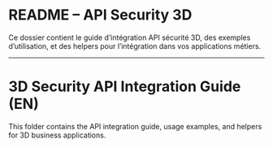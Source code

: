 # README – API Security 3D

Ce dossier contient le guide d’intégration API sécurité 3D, des exemples d’utilisation, et des helpers pour l’intégration dans vos applications métiers.

---

# 3D Security API Integration Guide (EN)

This folder contains the API integration guide, usage examples, and helpers for 3D business applications.
